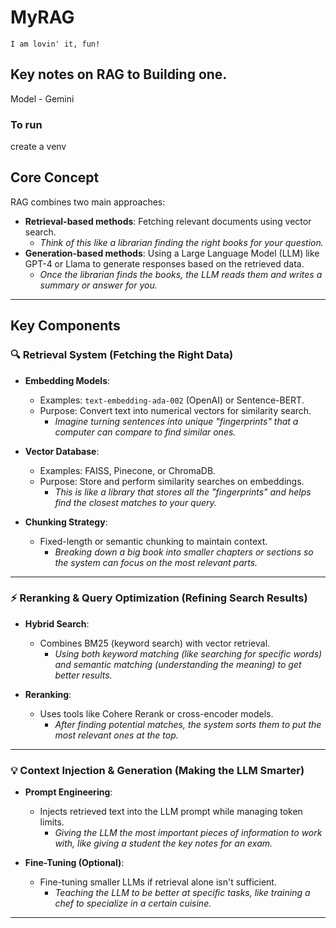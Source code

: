 # MyRAG
<code>I am lovin' it, fun!</code>

## Key notes on RAG to Building one. 

Model - Gemini
### To run
create a venv

## Core Concept
RAG combines two main approaches:
- **Retrieval-based methods**: Fetching relevant documents using vector search.
  - *Think of this like a librarian finding the right books for your question.*
- **Generation-based methods**: Using a Large Language Model (LLM) like GPT-4 or Llama to generate responses based on the retrieved data.
  - *Once the librarian finds the books, the LLM reads them and writes a summary or answer for you.*

---

## Key Components

### 🔍 Retrieval System (Fetching the Right Data)
- **Embedding Models**: 
  - Examples: `text-embedding-ada-002` (OpenAI) or Sentence-BERT.
  - Purpose: Convert text into numerical vectors for similarity search.
    - *Imagine turning sentences into unique "fingerprints" that a computer can compare to find similar ones.*
  
- **Vector Database**: 
  - Examples: FAISS, Pinecone, or ChromaDB.
  - Purpose: Store and perform similarity searches on embeddings.
    - *This is like a library that stores all the "fingerprints" and helps find the closest matches to your query.*
  
- **Chunking Strategy**: 
  - Fixed-length or semantic chunking to maintain context.
    - *Breaking down a big book into smaller chapters or sections so the system can focus on the most relevant parts.*

---

### ⚡ Reranking & Query Optimization (Refining Search Results)
- **Hybrid Search**: 
  - Combines BM25 (keyword search) with vector retrieval.
    - *Using both keyword matching (like searching for specific words) and semantic matching (understanding the meaning) to get better results.*
  
- **Reranking**: 
  - Uses tools like Cohere Rerank or cross-encoder models.
    - *After finding potential matches, the system sorts them to put the most relevant ones at the top.*

---

### 💡 Context Injection & Generation (Making the LLM Smarter)
- **Prompt Engineering**: 
  - Injects retrieved text into the LLM prompt while managing token limits.
    - *Giving the LLM the most important pieces of information to work with, like giving a student the key notes for an exam.*
  
- **Fine-Tuning (Optional)**: 
  - Fine-tuning smaller LLMs if retrieval alone isn't sufficient.
    - *Teaching the LLM to be better at specific tasks, like training a chef to specialize in a certain cuisine.*

---

